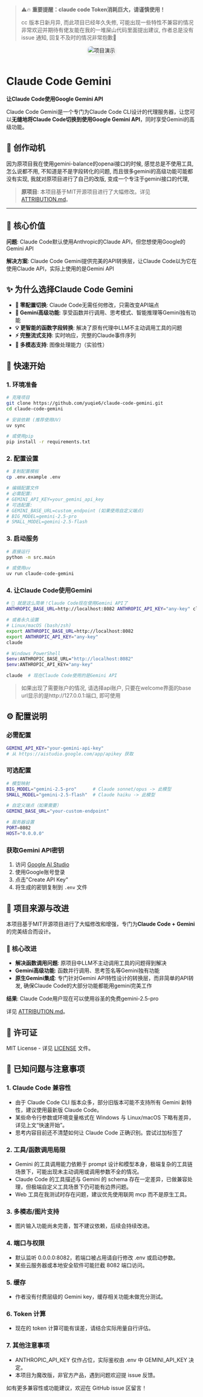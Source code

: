 
> ⚠️🔥 **重要提醒：claude code Token消耗巨大，请谨慎使用！**
>
> cc 版本日新月异, 而此项目已经年久失修, 可能出现一些特性不兼容的情况
> 非常欢迎并期待有佬友能在我的一堆屎山代码里面提出建议, 作者总是没有 issue 通知, 回复不及时的情况非常抱歉🙌

<div align="center">
  <img src="show.png" alt="项目演示" style="max-width: 100%; border-radius: 8px; box-shadow: 0 2px 8px #0002; margin-bottom: 16px;" />
</div>

# Claude Code Gemini

**让Claude Code使用Google Gemini API**

Claude Code Gemini是一个专门为Claude Code CLI设计的代理服务器，让您可以**无缝地将Claude Code切换到使用Google Gemini API**，同时享受Gemini的高级功能。


## 📝 创作动机

因为原项目我在使用gemini-balance的openai接口的时候, 感觉总是不使用工具,  怎么说都不用, 不知道是不是字段转化的问题, 而且很多gemini的高级功能可能都没有实现, 我就对原项目进行了自己的改版, 变成一个专注于gemini接口的代理,
> **原项目**: 本项目基于MIT开源项目进行了大幅修改。详见 [ATTRIBUTION.md](ATTRIBUTION.md)。

---

## 🎯 核心价值

**问题**: Claude Code默认使用Anthropic的Claude API，但您想使用Google的Gemini API

**解决方案**: Claude Code Gemini提供完美的API转换层，让Claude Code以为它在使用Claude API，实际上使用的是Gemini API

## ✨ 为什么选择Claude Code Gemini

- **🔄 零配置切换**: Claude Code无需任何修改，只需改变API端点
- **🚀 Gemini高级功能**: 享受函数并行调用、思考模式、智能推理等Gemini独有功能
- **💡 更智能的函数字段转换**: 解决了原有代理中LLM不主动调用工具的问题
- **⚡ 完整流式支持**: 实时响应，完整的Claude事件序列
- **🎨 多模态支持**: 图像处理能力（实验性）


## 🚀 快速开始

### 1. 环境准备

```bash
# 克隆项目
git clone https://github.com/yuqie6/claude-code-gemini.git
cd claude-code-gemini

# 安装依赖 (推荐使用UV)
uv sync

# 或使用pip
pip install -r requirements.txt
```

### 2. 配置设置

```bash
# 复制配置模板
cp .env.example .env

# 编辑配置文件
# 必需配置:
# GEMINI_API_KEY=your_gemini_api_key
# 可选配置:
# GEMINI_BASE_URL=custom_endpoint (如果使用自定义端点)
# BIG_MODEL=gemini-2.5-pro
# SMALL_MODEL=gemini-2.5-flash
```

### 3. 启动服务

```bash
# 直接运行
python -m src.main

# 或使用uv
uv run claude-code-gemini 
```

### 4. 让Claude Code使用Gemini

```bash
# 🎉 就是这么简单！Claude Code现在使用Gemini API了
ANTHROPIC_BASE_URL=http://localhost:8082 ANTHROPIC_API_KEY="any-key" claude

# 或者永久设置
# Linux/macOS (bash/zsh)
export ANTHROPIC_BASE_URL=http://localhost:8082
export ANTHROPIC_API_KEY="any-key"
claude

# Windows PowerShell
$env:ANTHROPIC_BASE_URL="http://localhost:8082"
$env:ANTHROPIC_API_KEY="any-key"

claude  # 现在Claude Code使用的是Gemini API
```
> 如果出现了需要账户的情况, 请选择api账户, 只要在welcome界面的base url显示的是http://127.0.0.1:端口, 即可使用

## ⚙️ 配置说明

### 必需配置
```bash
GEMINI_API_KEY="your-gemini-api-key"  
# 从 https://aistudio.google.com/app/apikey 获取
```

### 可选配置
```bash
# 模型映射
BIG_MODEL="gemini-2.5-pro"      # Claude sonnet/opus -> 此模型
SMALL_MODEL="gemini-2.5-flash"  # Claude haiku -> 此模型

# 自定义端点（如果需要）
GEMINI_BASE_URL="your-custom-endpoint"

# 服务器设置
PORT=8082
HOST="0.0.0.0"
```

### 获取Gemini API密钥

1. 访问 [Google AI Studio](https://aistudio.google.com/app/apikey)
2. 使用Google账号登录
3. 点击"Create API Key"
4. 将生成的密钥复制到 `.env` 文件




## 📜 项目来源与改进

本项目基于MIT开源项目进行了大幅修改和增强，专门为**Claude Code + Gemini**的完美结合而设计。

### 🎯 核心改进
- **解决函数调用问题**: 原项目中LLM不主动调用工具的问题得到解决
- **Gemini高级功能**: 函数并行调用、思考签名等Gemini独有功能
- **原生Gemini集成**: 专门针对Gemini API特性设计的转换层，而非简单的API转发, 确保Claude Code的大部分功能都能用gemini完美工作

**结果**: Claude Code用户现在可以使用谷圣的免费gemini-2.5-pro

详见 [ATTRIBUTION.md](ATTRIBUTION.md)。

## 📄 许可证

MIT License - 详见 [LICENSE](LICENSE) 文件。

## 🚩 已知问题与注意事项

### 1. Claude Code 兼容性
- 由于 Claude Code CLI 版本众多，部分旧版本可能不支持所有 Gemini 新特性，建议使用最新版 Claude Code。
- 某些命令行参数或环境变量格式在 Windows 与 Linux/macOS 下略有差异，详见上文“快速开始”。
- 思考内容目前还不清楚如何让 Claude Code 正确识别。尝试过加标签了

### 2. 工具/函数调用局限
- Gemini 的工具调用能力依赖于 prompt 设计和模型本身，极端复杂的工具链场景下，可能出现未主动调用或调用参数不全的情况。
- Claude Code 的工具描述与 Gemini 的 schema 存在一定差异，已做兼容处理，但极端自定义工具场景下仍可能有边界问题。
- Web 工具在我测试时存在问题，建议优先使用联网 mcp 而不是原生工具。

### 3. 多模态/图片支持
- 图片输入功能尚未完善，暂不建议依赖，后续会持续改进。

### 4. 端口与权限
- 默认监听 0.0.0.0:8082，若端口被占用请自行修改 .env 或启动参数。
- 某些云服务器或本地安全软件可能拦截 8082 端口访问。

### 5. 缓存
- 作者没有付费层级的 Gemini key，缓存相关功能未做充分测试。

### 6. Token 计算
- 现在的 token 计算可能有误差，请结合实际用量自行评估。

### 7. 其他注意事项
- ANTHROPIC_API_KEY 仅作占位，实际鉴权由 .env 中 GEMINI_API_KEY 决定。
- 本项目为魔改版，非官方产品，遇到问题欢迎提 issue 反馈。
  
如有更多兼容性或功能建议，欢迎在 GitHub issue 区留言！




